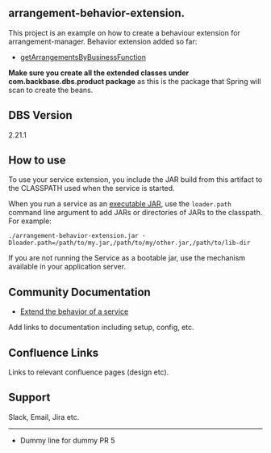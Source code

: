 ## arrangement-behavior-extension.

This project is an example on how to create a behaviour extension for arrangement-manager. 
Behavior extension added so far:

* [getArrangementsByBusinessFunction](https://docs.backbase.com/extranet/technical-docs/endpoints/2021.05/specs/arrangement-client-api.html#api-ProductSummary-getArrangementsByBusinessFunction)

**Make sure you create all the extended classes under com.backbase.dbs.product package** as this is the package that Spring will scan to create the beans.

## DBS Version

2.21.1

## How to use

To use your service extension, you include the JAR build from this artifact to the CLASSPATH used when the service is 
started.


When you run a service as an [executable JAR](https://docs.spring.io/spring-boot/docs/current/reference/htmlsingle/#executable-jar-property-launcher-features), 
use the `loader.path` command line argument to add JARs or directories of JARs to the classpath. For example:

```
./arrangement-behavior-extension.jar -Dloader.path=/path/to/my.jar,/path/to/my/other.jar,/path/to/lib-dir
```

If you are not running the Service as a bootable jar, use the mechanism available in your application server.

## Community Documentation

* [Extend the behavior of a service](https://community.backbase.com/documentation/ServiceSDK/latest/extend_service_behavior)

Add links to documentation including setup, config, etc.

## Confluence Links
Links to relevant confluence pages (design etc).

## Support

Slack, Email, Jira etc.

---
- Dummy line for dummy PR 5
